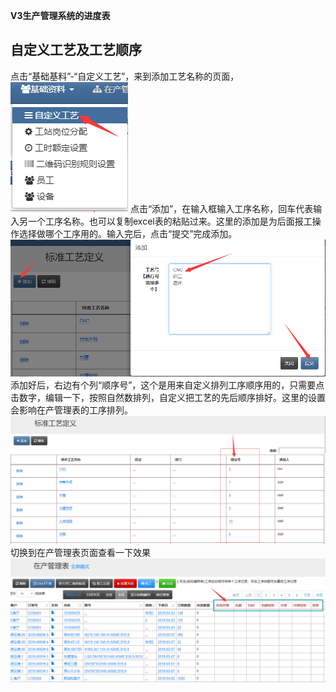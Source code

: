 ﻿**V3生产管理系统的进度表**

## 自定义工艺及工艺顺序
点击“基础基料”-“自定义工艺”，来到添加工艺名称的页面，
![markdown](images/9.png)
点击“添加”，在输入框输入工序名称，回车代表输入另一个工序名称。也可以复制excel表的粘贴过来。这里的添加是为后面报工操作选择做哪个工序用的。输入完后，点击“提交”完成添加。
![markdown](images/10.png)
添加好后，右边有个列“顺序号”，这个是用来自定义排列工序顺序用的，只需要点击数字，编辑一下，按照自然数排列，自定义把工艺的先后顺序排好。这里的设置会影响在产管理表的工序排列。
![markdown](images/11.png)
切换到在产管理表页面查看一下效果
![markdown](images/12.png)



